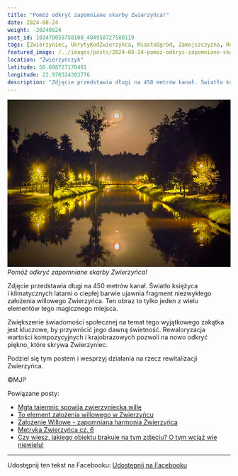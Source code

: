```yaml
---
title: "Pomóż odkryć zapomniane skarby Zwierzyńca!"
date: 2024-08-24
weight: -20240824
post_id: 103478058758108_484950727580119
tags: [Zwierzyniec, UkrytyKodZwierzyńca, MiastoOgród, Zamojszczyzna, Roztocze, Lubelskie, villarestituta, turystyka, dziedzictwo, zabytki, krajobrazy, TajemnicePrzeszłości, PodróżeWczasie, MagiczneMiejsce]
featured_image: /../images/posts/2024-08-24-pomoz-odkryc-zapomniane-skarby-zwierzynca.jpg
location: "Zwierzyńczyk"
latitude: 50.608727170481
longitude: 22.970324203776
description: "Zdjęcie przedstawia długi na 450 metrów kanał. Światło księżyca i klimatycznych latarni o ciepłej barwie ujawnia fragment niezwykłego założenia willow..."
---
```


![Pomóż odkryć zapomniane skarby Zwierzyńca!](/images/posts/2024-08-24-pomoz-odkryc-zapomniane-skarby-zwierzynca.jpg)
*Pomóż odkryć zapomniane skarby Zwierzyńca!*

Zdjęcie przedstawia długi na 450 metrów kanał. Światło księżyca i klimatycznych latarni o ciepłej barwie ujawnia fragment niezwykłego założenia willowego Zwierzyńca. Ten obraz to tylko jeden z wielu elementów tego magicznego miejsca.

Zwiększenie świadomości społecznej na temat tego wyjątkowego zakątka jest kluczowe, by przywrócić jego dawną świetność. Rewaloryzacja wartości kompozycyjnych i krajobrazowych pozwoli na nowo odkryć piękno, które skrywa Zwierzyniec.

Podziel się tym postem i wesprzyj działania na rzecz rewitalizacji Zwierzyńca.



©MJP

Powiązane posty:
- [Mgła tajemnic spowija zwierzyniecką willę](/posts/Mgla-tajemnic-spowija-zwierzyniecka-wille)
- [To element założenia willowego w Zwierzyńcu](/posts/To-element-zalozenia-willowego-w-Zwierzyncu)
- [Założenie Willowe - zapomniana harmonia Zwierzyńca](/posts/Zalozenie-Willowe-zapomniana-harmonia-Zwierzynca)
- [Metryka Zwierzyńca cz. 6](/posts/Metryka-Zwierzynca-cz-6)
- [Czy wiesz, jakiego obiektu brakuje na tym zdjęciu? O tym wciąż wie niewielu!](/posts/Czy-wiesz-jakiego-obiektu-brakuje-na-tym-zdjeciu-O-tym)


---

Udostępnij ten tekst na Facebooku:
[Udostępnij na Facebooku](https://www.facebook.com/sharer/sharer.php?u=https://stowarzyszeniewachniewskiej.pl/posts/Pomoz-odkryc-zapomniane-skarby-Zwierzynca)

<script type="application/ld+json">
{
  "@context": "https://schema.org",
  "@type": "BlogPosting",
  "headline": "Pomóż odkryć zapomniane skarby Zwierzyńca!",
  "datePublished": "2024-08-24",
  "dateModified": "2024-08-24",
  "author": {
    "@type": "Person",
    "name": "Michał Jan Patyk"
  },
  "publisher": {
    "@type": "Organization",
    "name": "Stowarzyszenie im. Aleksandry Wachniewskiej",
    "logo": {
      "@type": "ImageObject",
      "url": "https://stowarzyszeniewachniewskiej.pl/images/logo/logo.svg"
    }
  },
  "mainEntityOfPage": {
    "@type": "WebPage",
    "@id": "https://stowarzyszeniewachniewskiej.pl/posts/Pomoz-odkryc-zapomniane-skarby-Zwierzynca"
  },
  "image": {
    "@type": "ImageObject",
    "url": "https://stowarzyszeniewachniewskiej.pl/images/posts/2024-08-24-pomoz-odkryc-zapomniane-skarby-zwierzynca.jpg"
  },
  "articleSection": "Dziedzictwo Kulturowe i Zabytki",
  "keywords": "Zwierzyniec, UkrytyKodZwierzyńca, MiastoOgród, Zamojszczyzna, Roztocze, Lubelskie, villarestituta, turystyka, dziedzictwo, zabytki, krajobrazy, TajemnicePrzeszłości, PodróżeWczasie, MagiczneMiejsce",
  "wordCount": 72,
  "articleBody": "Zdjęcie przedstawia długi na 450 metrów kanał. Światło księżyca i klimatycznych latarni o ciepłej barwie ujawnia fragment niezwykłego założenia willowego Zwierzyńca. Ten obraz to tylko jeden z wielu elementów tego magicznego miejsca.\n\nZwiększenie świadomości społecznej na temat tego wyjątkowego zakątka jest kluczowe, by przywrócić jego dawną świetność. Rewaloryzacja wartości kompozycyjnych i krajobrazowych pozwoli na nowo odkryć piękno, które skrywa Zwierzyniec.\n\nPodziel się tym postem i wesprzyj działania na rzecz rewitalizacji Zwierzyńca.\n\n             \n\n©MJP",
  "description": "Odkryj piękno Zwierzyńca i jego zabytki.",
  "copyrightHolder": {
    "@type": "Person",
    "name": "Michał Jan Patyk"
  }
}
</script>
<script type="application/ld+json">
{
  "@context": "https://schema.org",
  "@type": "BreadcrumbList",
  "itemListElement": [
    {
      "@type": "ListItem",
      "position": 1,
      "name": "Home",
      "item": "https://stowarzyszeniewachniewskiej.pl"
    },
    {
      "@type": "ListItem",
      "position": 2,
      "name": "posts",
      "item": "https://stowarzyszeniewachniewskiej.pl/posts"
    },
    {
      "@type": "ListItem",
      "position": 3,
      "name": "Pomóż odkryć zapomniane skarby Zwierzyńca!",
      "item": "https://stowarzyszeniewachniewskiej.pl/posts/Pomoz-odkryc-zapomniane-skarby-Zwierzynca"
    }
  ]
}
</script>
